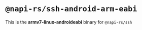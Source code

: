 # `@napi-rs/ssh-android-arm-eabi`

This is the **armv7-linux-androideabi** binary for `@napi-rs/ssh`
